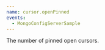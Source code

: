 ```yaml
---
name: cursor.openPinned
events:
  - MongoConfigServerSample
---
```


The number of pinned open cursors.